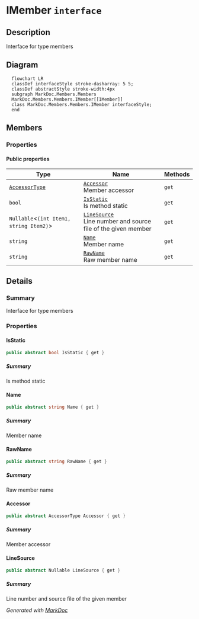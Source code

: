 # IMember `interface`

## Description
Interface for type members

## Diagram
```mermaid
  flowchart LR
  classDef interfaceStyle stroke-dasharray: 5 5;
  classDef abstractStyle stroke-width:4px
  subgraph MarkDoc.Members.Members
  MarkDoc.Members.Members.IMember[[IMember]]
  class MarkDoc.Members.Members.IMember interfaceStyle;
  end
```

## Members
### Properties
#### Public  properties
| Type | Name | Methods |
| --- | --- | --- |
| [`AccessorType`](./markdocmembersenums-AccessorType) | [`Accessor`](markdocmembersmembers-IMember#accessor)<br>Member accessor | `get` |
| `bool` | [`IsStatic`](markdocmembersmembers-IMember#isstatic)<br>Is method static | `get` |
| `Nullable`&lt;`(int Item1, string Item2)`&gt; | [`LineSource`](markdocmembersmembers-IMember#linesource)<br>Line number and source file of the given member | `get` |
| `string` | [`Name`](markdocmembersmembers-IMember#name)<br>Member name | `get` |
| `string` | [`RawName`](markdocmembersmembers-IMember#rawname)<br>Raw member name | `get` |

## Details
### Summary
Interface for type members

### Properties
#### IsStatic
```csharp
public abstract bool IsStatic { get }
```
##### Summary
Is method static

#### Name
```csharp
public abstract string Name { get }
```
##### Summary
Member name

#### RawName
```csharp
public abstract string RawName { get }
```
##### Summary
Raw member name

#### Accessor
```csharp
public abstract AccessorType Accessor { get }
```
##### Summary
Member accessor

#### LineSource
```csharp
public abstract Nullable LineSource { get }
```
##### Summary
Line number and source file of the given member

*Generated with* [*MarkDoc*](https://github.com/hailstorm75/MarkDoc.Core)
